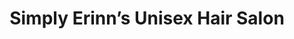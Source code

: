 ---
title: "Simply Erinn’s Unisex Hair Salon"
url: /cambridge/simply-erinns-unisex-hair-salon/
shop: hairdresser
---